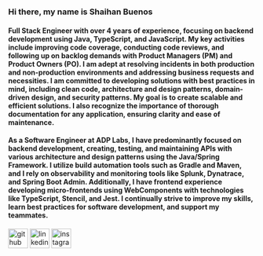 ### Hi there, my name is Shaihan Buenos
####  Full Stack Engineer with over 4 years of experience, focusing on backend development using Java, TypeScript, and JavaScript. My key activities include improving code coverage, conducting code reviews, and following up on backlog demands with Product Managers (PM) and Product Owners (PO). I am adept at resolving incidents in both production and non-production environments and addressing business requests and necessities. I am committed to developing solutions with best practices in mind, including clean code, architecture and design patterns, domain-driven design, and security patterns. My goal is to create scalable and efficient solutions. I also recognize the importance of thorough documentation for any application, ensuring clarity and ease of maintenance.

####  As a Software Engineer at ADP Labs, I have predominantly focused on backend development, creating, testing, and maintaining APIs with various architecture and design patterns using the Java/Spring Framework. I utilize build automation tools such as Gradle and Maven, and I rely on observability and monitoring tools like Splunk, Dynatrace, and Spring Boot Admin. Additionally, I have frontend experience developing micro-frontends using WebComponents with technologies like TypeScript, Stencil, and Jest. I continually strive to improve my skills, learn best practices for software development, and support my teammates.   

[<img src='https://cdn.jsdelivr.net/npm/simple-icons@3.0.1/icons/github.svg' alt='github' height='40'>](https://github.com/ShaihanBuenos)  [<img src='https://cdn.jsdelivr.net/npm/simple-icons@3.0.1/icons/linkedin.svg' alt='linkedin' height='40'>](https://www.linkedin.com/in/shaihan-augusto-buenos-regoso-a337501b5/)  [<img src='https://cdn.jsdelivr.net/npm/simple-icons@3.0.1/icons/instagram.svg' alt='instagram' height='40'>](https://www.instagram.com/b_Shaihan/)
